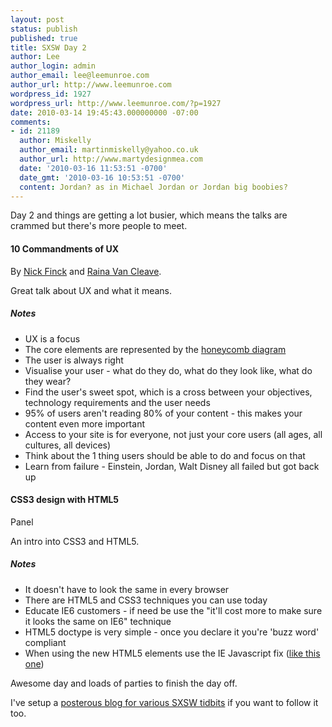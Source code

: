 ```yaml
---
layout: post
status: publish
published: true
title: SXSW Day 2
author: Lee
author_login: admin
author_email: lee@leemunroe.com
author_url: http://www.leemunroe.com
wordpress_id: 1927
wordpress_url: http://www.leemunroe.com/?p=1927
date: 2010-03-14 19:45:43.000000000 -07:00
comments:
- id: 21189
  author: Miskelly
  author_email: martinmiskelly@yahoo.co.uk
  author_url: http://www.martydesignmea.com
  date: '2010-03-16 11:53:51 -0700'
  date_gmt: '2010-03-16 10:53:51 -0700'
  content: Jordan? as in Michael Jordan or Jordan big boobies?
---
```

Day 2 and things are getting a lot busier, which means the talks are crammed but there's more people to meet.

<!--more-->

<h4>10 Commandments of UX</h4>
By <a href="http://www.nickfinck.com/">Nick Finck</a> and <a href="http://rainavancleave.com/">Raina Van Cleave</a>.

Great talk about UX and what it means.

<h5>Notes</h5>
<ul>
<li>UX is a focus</li>
<li>The core elements are represented by the <a href="http://semanticstudios.com/publications/semantics/000029.php">honeycomb diagram</a></li>
<li>The user is always right</li>
<li>Visualise your user - what do they do, what do they look like, what do they wear?</li>
<li>Find the user's sweet spot, which is a cross between your objectives, technology requirements and the user needs</li>
<li>95% of users aren't reading 80% of your content - this makes your content even more important</li>
<li>Access to your site is for everyone, not just your core users (all ages, all cultures, all devices)</li>
<li>Think about the 1 thing users should be able to do and focus on that</li>
<li>Learn from failure - Einstein, Jordan, Walt Disney all failed but got back up</li>
</ul>

<h4>CSS3 design with HTML5</h4>
Panel

An intro into CSS3 and HTML5.

<h5>Notes</h5>
<ul>
<li>It doesn't have to look the same in every browser</li>
<li>There are HTML5 and CSS3 techniques you can use today</li>
<li>Educate IE6 customers - if need be use the "it'll cost more to make sure it looks the same on IE6" technique</li>
<li>HTML5 doctype is very simple - once you declare it you're 'buzz word' compliant</li>
<li>When using the new HTML5 elements use the IE Javascript fix (<a href="http://remysharp.com/2009/01/07/html5-enabling-script/">like this one</a>)</li>
</ul>

Awesome day and loads of parties to finish the day off.

I've setup a <a href="http://leemunroe.posterous.com/">posterous blog for various SXSW tidbits</a> if you want to follow it too.
